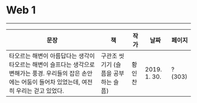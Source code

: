 # Web 1
 ---
 

문장|책|작가|날짜|페이지
---|---|---|---|---
타오르는 해변이 아름답다는 생각이 타오르는 해변이 슬프다는 생각으로 변해가는 풍경.    우리들의 잡은 손안에는 어둠이 들어차 있었는데, 여전히 우리는 걷고 있었다. | 구관조 씻기기 (슬픔을 공부하는 슬픔) |황인찬|2019. 1. 30.|?(303)


